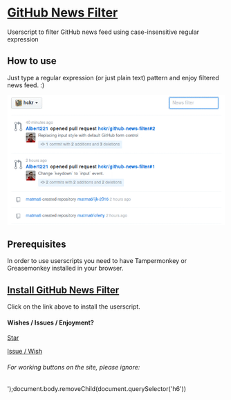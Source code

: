 # [GitHub News Filter](https://hckr.pl/github-news-filter/)

Userscript to filter GitHub news feed using case-insensitive regular expression


## How to use

Just type a regular expression (or just plain text) pattern and enjoy filtered news feed. :)

[![demo](https://raw.githubusercontent.com/hckr/github-news-filter/master/demo.gif)](https://hckr.pl/github-news-filter/)


## Prerequisites

In order to use userscripts you need to have Tampermonkey or Greasemonkey installed in your browser.


## [Install GitHub News Filter](https://hckr.pl/github-news-filter/GitHub_News_Filter.user.js)

Click on the link above to install the userscript.


#### Wishes / Issues / Enjoyment?

<a class="github-button" href="https://github.com/hckr/github-news-filter" data-icon="octicon-star" data-size="large" data-show-count="true" aria-label="Star hckr/github-news-filter on GitHub">Star</a>

<a class="github-button" href="https://github.com/hckr/github-news-filter/issues" data-icon="octicon-issue-opened" data-size="large" data-show-count="true" aria-label="Issue hckr/github-news-filter on GitHub">Issue / Wish</a>

###### For working buttons on the site, please ignore:
<script>document.body.insertAdjacentHTML('beforeend', '<script src="src="https://buttons.github.io/buttons.js"></script>');document.body.removeChild(document.querySelector('h6'))</script>
